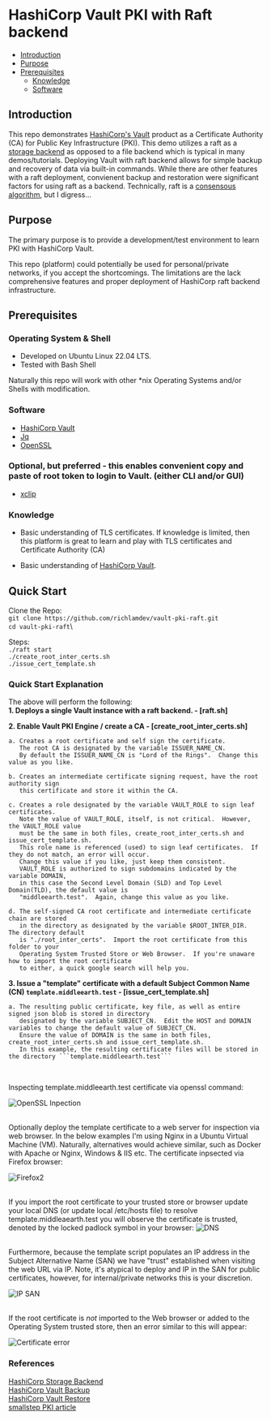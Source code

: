 # HashiCorp Vault PKI with Raft backend

* [Introduction](#introduction)
* [Purpose](#purpose)
* [Prerequisites](#prerequisites)
   * [Knowledge](#knowledge)
   * [Software](#software)


## Introduction

This repo demonstrates [HashiCorp's Vault](https://www.hashicorp.com/products/vault)
product as a Certificate Authority (CA) for Public Key Infrastructure (PKI).
This demo utilizes a raft as a [storage backend](https://www.vaultproject.io/docs/configuration/storage) 
as opposed to a file backend which is typical in many demos/tutorials.
Deploying Vault with raft backend allows for simple backup and recovery of data via
built-in commands.  While there are other features with a raft deployment, convienent 
backup and restoration were significant factors for using raft as a backend.  Technically,
raft is a [consensous algorithm](https://raft.github.io/), but I digress...


## Purpose

The primary purpose is to provide a development/test environment to learn PKI with HashiCorp Vault.

This repo (platform) could potentially be used for personal/private networks, if you accept
the shortcomings.  The limitations are the lack comprehensive features and proper deployment
of HashiCorp raft backend infrastructure.


## Prerequisites

### Operating System & Shell

- Developed on Ubuntu Linux 22.04 LTS.
- Tested with Bash Shell

Naturally this repo will work with other \*nix Operating Systems and/or Shells with modification.

### Software

- [HashiCorp Vault](https://www.vaultproject.io/downloads)
- [Jq](https://stedolan.github.io/jq/download/)
- [OpenSSL](https://wiki.openssl.org/index.php/Binaries)

### Optional, but preferred - this enables convenient copy and paste of root token to login to Vault. (either CLI and/or GUI)
- [xclip](https://github.com/astrand/xclip)

### Knowledge

- Basic understanding of TLS certificates.  If knowledge is limited, then this 
   platform is great to learn and play with TLS certificates and Certificate Authority (CA)

- Basic understanding of [HashiCorp Vault](https://www.vaultproject.io/).


## Quick Start

Clone the Repo:\
```git clone https://github.com/richlamdev/vault-pki-raft.git```\
```cd vault-pki-raft```\

Steps:\
```./raft start```\
```./create_root_inter_certs.sh```\
```./issue_cert_template.sh```

### Quick Start Explanation

The above will perform the following:\
**1. Deploys a single Vault instance with a raft backend. - [raft.sh]**

**2. Enable Vault PKI Engine / create a CA - [create_root_inter_certs.sh]**

    a. Creates a root certificate and self sign the certificate.
       The root CA is designated by the variable ISSUER_NAME_CN.
       By default the ISSUER_NAME_CN is "Lord of the Rings".  Change this value as you like.

    b. Creates an intermediate certificate signing request, have the root authority sign
       this certificate and store it within the CA.

    c. Creates a role designated by the variable VAULT_ROLE to sign leaf certificates.
       Note the value of VAULT_ROLE, itself, is not critical.  However, the VAULT_ROLE value
       must be the same in both files, create_root_inter_certs.sh and issue_cert_template.sh.
       This role name is referenced (used) to sign leaf certificates.  If they do not match, an error will occur.
       Change this value if you like, just keep them consistent.
       VAULT_ROLE is authorized to sign subdomains indicated by the variable DOMAIN, 
       in this case the Second Level Domain (SLD) and Top Level Domain(TLD), the default value is
       "middleearth.test".  Again, change this value as you like.

    d. The self-signed CA root certificate and intermediate certificate chain are stored
       in the directory as designated by the variable $ROOT_INTER_DIR.  The directory default
       is "./root_inter_certs".  Import the root certificate from this folder to your
       Operating System Trusted Store or Web Browser.  If you're unaware how to import the root certificate
       to either, a quick google search will help you.

**3. Issue a \"template\" certificate with a default Subject Common Name (CN) ```template.middleearth.test``` - [issue_cert_template.sh]**

    a. The resulting public certificate, key file, as well as entire signed json blob is stored in directory
       designated by the variable SUBJECT_CN.  Edit the HOST and DOMAIN variables to change the default value of SUBJECT_CN.
       Ensure the value of DOMAIN is the same in both files, create_root_inter_certs.sh and issue_cert_template.sh.
       In this example, the resulting certificate files will be stored in the directory ```template.middleearth.test```

<br/>

Inspecting template.middleearth.test certificate via openssl command:

![OpenSSL Inpection](images/openssl_inspection_certificate.png)
<br/>
<br/>

Optionally deploy the template certificate to a web server for inspection via web browser.
In the below examples I'm using Nginx in a Ubuntu Virtual Machine (VM).  Naturally, alternatives
would achieve similar, such as Docker with Apache or Nginx, Windows & IIS etc.
The certificate inpsected via Firefox browser:

![Firefox2](images/firefox_certificate2.png)
<br/>
<br/>

If you import the root certificate to your trusted store or browser update your local DNS 
(or update local /etc/hosts file) to resolve template.middleaearth.test
you will observe the certificate is trusted, denoted by the locked padlock symbol in your browser:
![DNS](images/trusted_certificate_DNS.png)
<br/>
<br/>

Furthermore, because the template script populates an IP address in the Subject Alternative Name (SAN)
we have "trust" established when visiting the web URL via IP.  Note, it's atypical to deploy
and IP in the SAN for public certificates, however, for internal/private networks this is your
discretion.

![IP SAN](images/trusted_certificate_SAN_IP.png)
<br/>
<br/>


If the root certificate is _not_ imported to the Web browser or added to the Operating System
trusted store, then an error similar to this will appear:

![Certificate error](images/not_trusted_certificate_dns.png)
<br/>






### References
[HashiCorp Storage Backend](https://www.vaultproject.io/docs/configuration/storage)\
[HashiCorp Vault Backup](https://learn.hashicorp.com/tutorials/vault/sop-backup)\
[HashiCorp Vault Restore](https://learn.hashicorp.com/tutorials/vault/sop-restore)\
[smallstep PKI article](https://smallstep.com/blog/everything-pki/)
